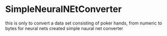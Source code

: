 SimpleNeuralNEtConverter
========================

this is only to convert  a data set consisting of poker hands, from numeric to bytes for neural nets
created simple naural net converter

